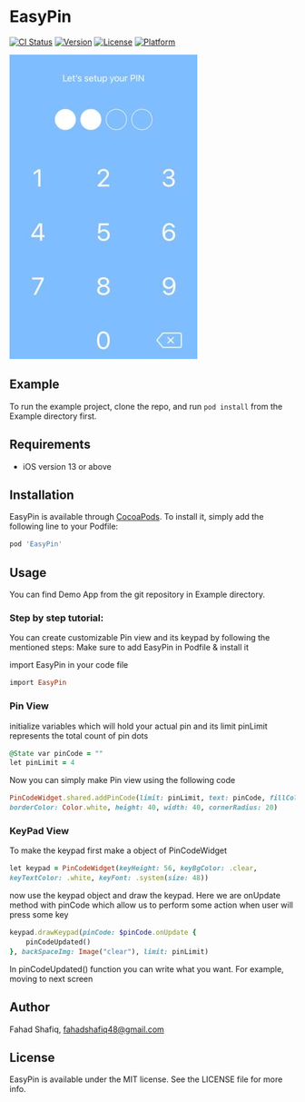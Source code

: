 # EasyPin

[![CI Status](https://img.shields.io/travis/fahadshafiq48/EasyPin.svg?style=flat)](https://travis-ci.org/fahadshafiq48/EasyPin)
[![Version](https://img.shields.io/cocoapods/v/EasyPin.svg?style=flat)](https://cocoapods.org/pods/EasyPin)
[![License](https://img.shields.io/cocoapods/l/EasyPin.svg?style=flat)](https://cocoapods.org/pods/EasyPin)
[![Platform](https://img.shields.io/cocoapods/p/EasyPin.svg?style=flat)](https://cocoapods.org/pods/EasyPin)

![EasyPin logo](https://raw.githubusercontent.com/fahadshafiq48/EasyPin/main/.github/pinView.png)

## Example

To run the example project, clone the repo, and run `pod install` from the Example directory first.

## Requirements

- iOS version 13 or above

## Installation

EasyPin is available through [CocoaPods](https://cocoapods.org). To install
it, simply add the following line to your Podfile:
```ruby
pod 'EasyPin'
```

## Usage

You can find Demo App from the git repository in Example directory.

### Step by step tutorial:

You can create customizable Pin view and its keypad by following the mentioned steps:
Make sure to add EasyPin in Podfile & install it

import EasyPin in your code file

```ruby
import EasyPin
```

### Pin View

initialize variables which will hold your actual pin and its limit
pinLimit represents the total count of pin dots 

```ruby
@State var pinCode = ""
let pinLimit = 4
```

Now you can simply make Pin view using the following code
```ruby
PinCodeWidget.shared.addPinCode(limit: pinLimit, text: pinCode, fillColor: Color.blue,
borderColor: Color.white, height: 40, width: 40, cornerRadius: 20)
```
  
### KeyPad View

To make the keypad first make a object of PinCodeWidget

```ruby
let keypad = PinCodeWidget(keyHeight: 56, keyBgColor: .clear,
keyTextColor: .white, keyFont: .system(size: 48))
```

now use the keypad object and draw the keypad. Here we are onUpdate method with pinCode which allow us to perform some action when user will press some key

```ruby
keypad.drawKeypad(pinCode: $pinCode.onUpdate {
    pinCodeUpdated()
}, backSpaceImg: Image("clear"), limit: pinLimit)
```

In pinCodeUpdated() function you can write what you want. For example, moving to next screen

## Author

Fahad Shafiq, fahadshafiq48@gmail.com

## License

EasyPin is available under the MIT license. See the LICENSE file for more info.
